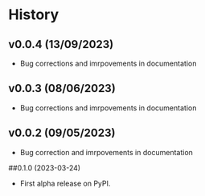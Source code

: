 # History

## v0.0.4 (13/09/2023)

 * Bug corrections and imrpovements in documentation

## v0.0.3 (08/06/2023)

 * Bug corrections and imrpovements in documentation

## v0.0.2 (09/05/2023)

 * Bug correction and imrpovements in documentation

##0.1.0 (2023-03-24)

 * First alpha release on PyPI.
 
 
